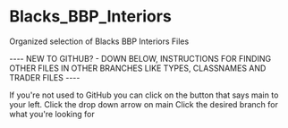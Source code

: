 # Blacks_BBP_Interiors
Organized selection of Blacks BBP Interiors Files





---- NEW TO GITHUB? - DOWN BELOW, INSTRUCTIONS FOR FINDING OTHER FILES IN OTHER BRANCHES LIKE TYPES, CLASSNAMES AND TRADER FILES ----

If you're not used to GitHub you can click on the button that says main to your left. 
Click the drop down arrow on main
Click the desired branch for what you're looking for
